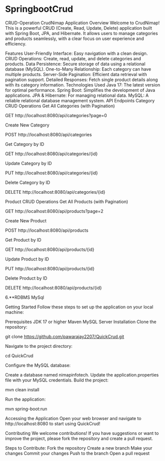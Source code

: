 # SpringbootCrud
CRUD-Operation
CrudNimap Application
Overview
Welcome to CrudNimap! This is a powerful CRUD (Create, Read, Update, Delete) application built with Spring Boot, JPA, and Hibernate. It allows users to manage categories and products seamlessly, with a clear focus on user experience and efficiency.

Features
User-Friendly Interface: Easy navigation with a clean design.
CRUD Operations: Create, read, update, and delete categories and products.
Data Persistence: Secure storage of data using a relational database (MySQL).
One-to-Many Relationship: Each category can have multiple products.
Server-Side Pagination: Efficient data retrieval with pagination support.
Detailed Responses: Fetch single product details along with its category information.
Technologies Used
Java 17: The latest version for optimal performance.
Spring Boot: Simplifies the development of Java applications.
JPA & Hibernate: For managing relational data.
MySQL: A reliable relational database management system.
API Endpoints
Category CRUD Operations
Get All Categories (with Pagination)

GET http://localhost:8080/api/categories?page=0



Create New Category

POST http://localhost:8080/api/categories 

Get Category by ID

GET http://localhost:8080/api/categories/{id} 

Update Category by ID

PUT http://localhost:8080/api/categories/{id} 

Delete Category by ID

DELETE http://localhost:8080/api/categories/{id} 

Product CRUD Operations
Get All Products (with Pagination)

GET http://localhost:8080/api/products?page=2 

Create New Product

POST http://localhost:8080/api/products 

Get Product by ID

GET http://localhost:8080/api/products/{id}


Update Product by ID

PUT http://localhost:8080/api/products/{id} 

Delete Product by ID

DELETE http://localhost:8080/api/products/{id} 

6.**RDBMS MySql 

Getting Started
Follow these steps to set up the application on your local machine:

Prerequisites
JDK 17 or higher
Maven
MySQL Server
Installation
Clone the repository:

git clone https://github.com/pawarajay2207/QuickCrud.git

Navigate to the project directory:

cd QuickCrud

Configure the MySQL database:

Create a database named nimapinfotech.
Update the application.properties file with your MySQL credentials.
Build the project:

mvn clean install

Run the application:

mvn spring-boot:run

Accessing the Application
Open your web browser and navigate to http://localhost:8080 to start using QuickCrud!

Contributing
We welcome contributions! If you have suggestions or want to improve the project, please fork the repository and create a pull request.

Steps to Contribute:
Fork the repository
Create a new branch
Make your changes
Commit your changes
Push to the branch
Open a pull request
